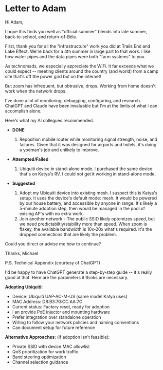 # Letter to Adam

Hi Adam,

I hope this finds you well as "official summer" blends into late
summer, back-to-school, and return-of-Béla.

First, thank you for all the "infrastructure" work you did at Trails End and Lake Effect. We're back for a 4th summer in large part to that work. I like how water pipes and the data pipes were both "farm systems" to you.

As technomads, we especially appreciate the WiFi. It far exceeds what we could expect -- meeting clients around the country (and world) from a camp site that's off the power grid but on the internet!

But zoom has infrequent, but obtrusive, drops. Working from home doesn't work when the network drops.

I've done a lot of monitoring, debugging, configuring, and research. ChatGPT and Claude have been invaluable but I'm at the limits of what I can accomplish alone.

Here's what my AI collegues recommended.

- **DONE**
  1. Reposition mobile router while monitoring signal strength, noise, and failures. Given that it was designed for airports and hotels, it's doing a yoeman's job and unlikely to improve.

- **Attempted/Failed**
  1. Ubiquiti device in stand-alone mode. I purchased the same device that's on Katya's RV. I could not get it working in stand-alone mode.

- **Suggested**
  1. Adopt my Ubiquiti device into existing mesh. I suspect this is Katya's setup. It uses the device's default mode: mesh. It would be powered by our house battery, and accessible by anyone in range. It's likely a 5-minute adoption step, then would be managed in the pool of exising AP's with no extra work.
  2. Join another network - The public SSID likely optomizes speed, but we need predictabiltiy/stability more than speed. When zoom is flakey, the available bandwidth is 10x-20x what's required. It's the dropped connections that are likely the problem.

Could you direct or advise me how to continue?

Thanks, Michael

P.S. Technical Appendix (courtesy of ChatGPT)

I'd be happy to have ChatGPT generate a step-by-step guide -- it's really good at that.  Here are the parameters it thinks are necessary.

**Adopting Ubiquiti:**
- Device: Ubiquiti UAP-AC-M-US (same model Katya uses)
- MAC Address: D8:B3:70:CC:AA:7C
- Current status: Factory reset, ready for adoption
- I an provide PoE injector and mounting hardware
- Prefer integration over standalone operation
- Willing to follow your network policies and naming conventions
- Can document setup for future reference

**Alternative Approaches:** (if adoption isn't feasible):
- Private SSID with device MAC allowlist
- QoS prioritization for work traffic
- Band steering optimization
- Channel selection guidance

